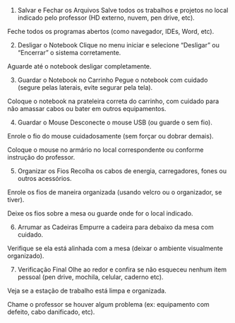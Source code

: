 1. Salvar e Fechar os Arquivos
Salve todos os trabalhos e projetos no local indicado pelo professor (HD externo, nuvem, pen drive, etc).

Feche todos os programas abertos (como navegador, IDEs, Word, etc).

2. Desligar o Notebook
Clique no menu iniciar e selecione “Desligar” ou “Encerrar” o sistema corretamente.

Aguarde até o notebook desligar completamente.

3. Guardar o Notebook no Carrinho
Pegue o notebook com cuidado (segure pelas laterais, evite segurar pela tela).

Coloque o notebook na prateleira correta do carrinho, com cuidado para não amassar cabos ou bater em outros equipamentos.

4. Guardar o Mouse
Desconecte o mouse USB (ou guarde o sem fio).

Enrole o fio do mouse cuidadosamente (sem forçar ou dobrar demais).

Coloque o mouse no armário no local correspondente ou conforme instrução do professor.

5. Organizar os Fios
Recolha os cabos de energia, carregadores, fones ou outros acessórios.

Enrole os fios de maneira organizada (usando velcro ou o organizador, se tiver).

Deixe os fios sobre a mesa ou guarde onde for o local indicado.

6. Arrumar as Cadeiras
Empurre a cadeira para debaixo da mesa com cuidado.

Verifique se ela está alinhada com a mesa (deixar o ambiente visualmente organizado).

7. Verificação Final
Olhe ao redor e confira se não esqueceu nenhum item pessoal (pen drive, mochila, celular, caderno etc).

Veja se a estação de trabalho está limpa e organizada.

Chame o professor se houver algum problema (ex: equipamento com defeito, cabo danificado, etc).